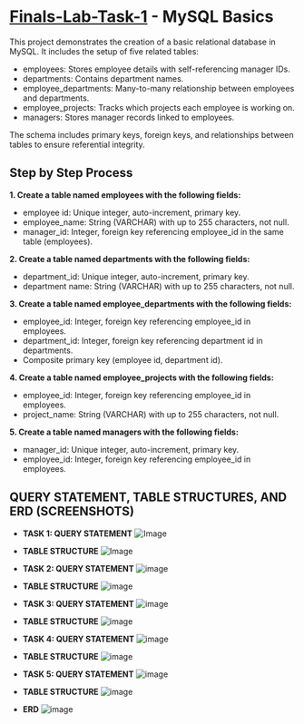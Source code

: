 # [Finals-Lab-Task-1](https://github.com/user-attachments/files/19664008/LAB.TASK.1.docx) - MySQL Basics
This project demonstrates the creation of a basic relational database in MySQL. It includes the setup of five related tables:
- employees: Stores employee details with self-referencing manager IDs.
- departments: Contains department names.
- employee_departments: Many-to-many relationship between employees and departments.
- employee_projects: Tracks which projects each employee is working on.
- managers: Stores manager records linked to employees.

The schema includes primary keys, foreign keys, and relationships between tables to ensure referential integrity.

## Step by Step Process
**1. Create a table named employees with the following fields:**
- employee id: Unique integer, auto-increment, primary key.
- employee_name: String (VARCHAR) with up to 255 characters, not null.
- manager_id: Integer, foreign key referencing employee_id in the same table (employees).

**2. Create a table named departments with the following fields:**
- department_id: Unique integer, auto-increment, primary key.
- department name: String (VARCHAR) with up to 255 characters, not null.

**3. Create a table named employee_departments with the following fields:**
- employee_id: Integer, foreign key referencing employee_id in employees.
- department_id: Integer, foreign key referencing department id in departments.
- Composite primary key (employee id, department id). 



**4. Create a table named employee_projects with the following fields:**
- employee_id: Integer, foreign key referencing employee_id in employees.
- project_name: String (VARCHAR) with up to 255 characters, not null.

**5. Create a table named managers with the following fields:**
- manager_id: Unique integer, auto-increment, primary key.
- employee_id: Integer, foreign key referencing employee_id in employees.

## QUERY STATEMENT, TABLE STRUCTURES, AND ERD (SCREENSHOTS)

- **TASK 1: QUERY STATEMENT**
![Image](https://github.com/user-attachments/assets/58bfff54-c1b8-444d-ba4f-7c7e4a634558)

- **TABLE STRUCTURE**
![Image](https://github.com/user-attachments/assets/4c18cd4d-d45d-4ca7-9350-ab84d06bf5da)

- **TASK 2: QUERY STATEMENT**
![image](https://github.com/user-attachments/assets/7c570fc5-664a-40c5-8783-9802a74b05d1)

- **TABLE STRUCTURE**
![image](https://github.com/user-attachments/assets/ece77b87-6809-4141-ab85-fee609600818)

- **TASK 3: QUERY STATEMENT**
![image](https://github.com/user-attachments/assets/37093170-9f38-4c8c-886e-3617301c5aca)

- **TABLE STRUCTURE**
![image](https://github.com/user-attachments/assets/04bcae53-1237-4f4d-b9ad-74a283b1e428)

- **TASK 4: QUERY STATEMENT**
![image](https://github.com/user-attachments/assets/ae14b061-596d-4b06-a262-96b386892d59)

- **TABLE STRUCTURE**
![image](https://github.com/user-attachments/assets/56349cd4-8332-4f74-8fa5-69a59f3dd89c)

- **TASK 5: QUERY STATEMENT**
![image](https://github.com/user-attachments/assets/d27b9578-2eb4-48ec-811f-2fda4d32af7f)

- **TABLE STRUCTURE**
![image](https://github.com/user-attachments/assets/81238acc-1e77-4025-83ff-bf367cc6ad4e)

- **ERD**
![image](https://github.com/user-attachments/assets/e1e6ad7b-5f04-40f7-95c7-052566abbfac)
